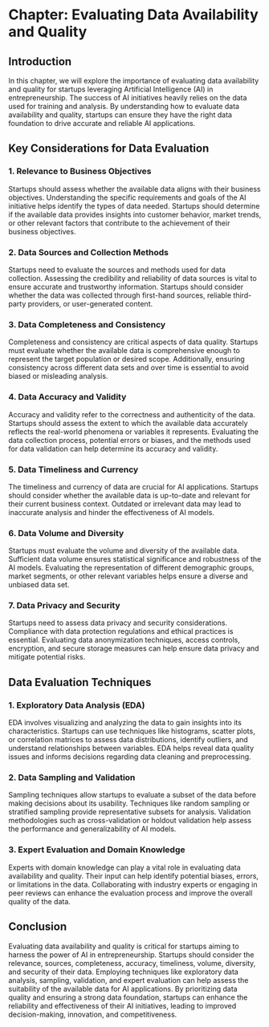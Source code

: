 Chapter: Evaluating Data Availability and Quality
=================================================

Introduction
------------

In this chapter, we will explore the importance of evaluating data availability and quality for startups leveraging Artificial Intelligence (AI) in entrepreneurship. The success of AI initiatives heavily relies on the data used for training and analysis. By understanding how to evaluate data availability and quality, startups can ensure they have the right data foundation to drive accurate and reliable AI applications.

Key Considerations for Data Evaluation
--------------------------------------

### 1. Relevance to Business Objectives

Startups should assess whether the available data aligns with their business objectives. Understanding the specific requirements and goals of the AI initiative helps identify the types of data needed. Startups should determine if the available data provides insights into customer behavior, market trends, or other relevant factors that contribute to the achievement of their business objectives.

### 2. Data Sources and Collection Methods

Startups need to evaluate the sources and methods used for data collection. Assessing the credibility and reliability of data sources is vital to ensure accurate and trustworthy information. Startups should consider whether the data was collected through first-hand sources, reliable third-party providers, or user-generated content.

### 3. Data Completeness and Consistency

Completeness and consistency are critical aspects of data quality. Startups must evaluate whether the available data is comprehensive enough to represent the target population or desired scope. Additionally, ensuring consistency across different data sets and over time is essential to avoid biased or misleading analysis.

### 4. Data Accuracy and Validity

Accuracy and validity refer to the correctness and authenticity of the data. Startups should assess the extent to which the available data accurately reflects the real-world phenomena or variables it represents. Evaluating the data collection process, potential errors or biases, and the methods used for data validation can help determine its accuracy and validity.

### 5. Data Timeliness and Currency

The timeliness and currency of data are crucial for AI applications. Startups should consider whether the available data is up-to-date and relevant for their current business context. Outdated or irrelevant data may lead to inaccurate analysis and hinder the effectiveness of AI models.

### 6. Data Volume and Diversity

Startups must evaluate the volume and diversity of the available data. Sufficient data volume ensures statistical significance and robustness of the AI models. Evaluating the representation of different demographic groups, market segments, or other relevant variables helps ensure a diverse and unbiased data set.

### 7. Data Privacy and Security

Startups need to assess data privacy and security considerations. Compliance with data protection regulations and ethical practices is essential. Evaluating data anonymization techniques, access controls, encryption, and secure storage measures can help ensure data privacy and mitigate potential risks.

Data Evaluation Techniques
--------------------------

### 1. Exploratory Data Analysis (EDA)

EDA involves visualizing and analyzing the data to gain insights into its characteristics. Startups can use techniques like histograms, scatter plots, or correlation matrices to assess data distributions, identify outliers, and understand relationships between variables. EDA helps reveal data quality issues and informs decisions regarding data cleaning and preprocessing.

### 2. Data Sampling and Validation

Sampling techniques allow startups to evaluate a subset of the data before making decisions about its usability. Techniques like random sampling or stratified sampling provide representative subsets for analysis. Validation methodologies such as cross-validation or holdout validation help assess the performance and generalizability of AI models.

### 3. Expert Evaluation and Domain Knowledge

Experts with domain knowledge can play a vital role in evaluating data availability and quality. Their input can help identify potential biases, errors, or limitations in the data. Collaborating with industry experts or engaging in peer reviews can enhance the evaluation process and improve the overall quality of the data.

Conclusion
----------

Evaluating data availability and quality is critical for startups aiming to harness the power of AI in entrepreneurship. Startups should consider the relevance, sources, completeness, accuracy, timeliness, volume, diversity, and security of their data. Employing techniques like exploratory data analysis, sampling, validation, and expert evaluation can help assess the suitability of the available data for AI applications. By prioritizing data quality and ensuring a strong data foundation, startups can enhance the reliability and effectiveness of their AI initiatives, leading to improved decision-making, innovation, and competitiveness.
